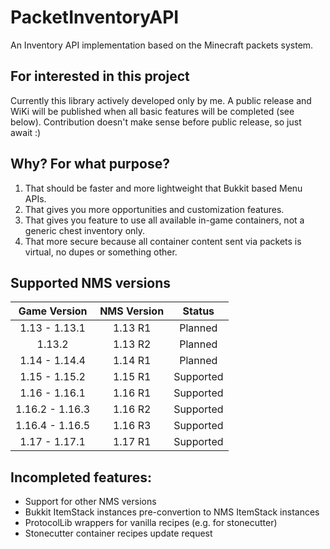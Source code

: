 # PacketInventoryAPI
An Inventory API implementation based on the Minecraft packets system.

## For interested in this project
Currently this library actively developed only by me.
A public release and WiKi will be published when all basic features will be completed (see below).
Contribution doesn't make sense before public release, so just await :)

## Why? For what purpose?
1) That should be faster and more lightweight that Bukkit based Menu APIs.
2) That gives you more opportunities and customization features.
3) That gives you feature to use all available in-game containers, not a generic chest inventory only.
4) That more secure because all container content sent via packets is virtual, no dupes or something other.

## Supported NMS versions
| Game Version | NMS Version | Status |
|:---:|:---:|:---:|
| 1.13 - 1.13.1 | 1.13 R1 | Planned |
| 1.13.2 | 1.13 R2 | Planned |
| 1.14 - 1.14.4 | 1.14 R1 | Planned |
| 1.15 - 1.15.2 | 1.15 R1 | Supported |
| 1.16 - 1.16.1 | 1.16 R1 | Supported |
| 1.16.2 - 1.16.3 | 1.16 R2 | Supported |
| 1.16.4 - 1.16.5 | 1.16 R3 | Supported |
| 1.17 - 1.17.1 | 1.17 R1 | Supported |

## Incompleted features:
- Support for other NMS versions
- Bukkit ItemStack instances pre-convertion to NMS ItemStack instances
- ProtocolLib wrappers for vanilla recipes (e.g. for stonecutter)
- Stonecutter container recipes update request